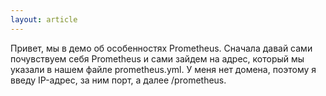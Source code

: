 ```yaml
---
layout: article
---
```

Привет, мы в демо об особенностях Prometheus. Сначала давай сами почувствуем себя Prometheus и сами зайдем на адрес, который мы указали в нашем файле prometheus.yml. У меня нет домена, поэтому я введу IP-адрес, за ним порт, а далее /prometheus.
